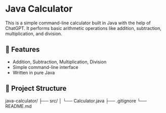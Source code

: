 # Java Calculator

This is a simple command-line calculator built in Java with the help of ChatGPT. It performs basic arithmetic operations like addition, subtraction, multiplication, and division.

## 🚀 Features

- Addition, Subtraction, Multiplication, Division
- Simple command-line interface
- Written in pure Java

## 📁 Project Structure
java-calculator/
├── src/
│ └── Calculator.java
├── .gitignore
└── README.md
